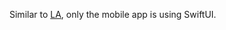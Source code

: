 Similar to [LA](https://github.com/learn-anything/learn-anything.xyz/blob/dev/docs/tech-stack.md), only the mobile app is using SwiftUI.
